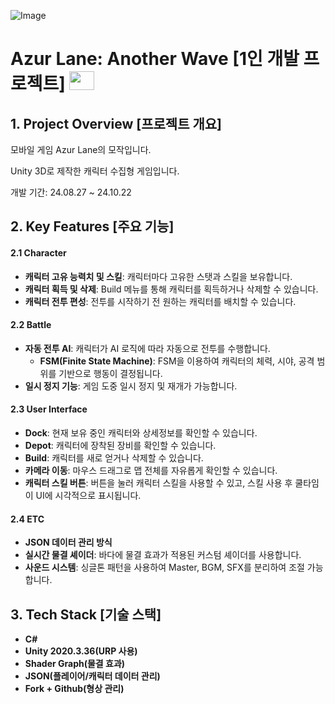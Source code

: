 ![Image](https://github.com/user-attachments/assets/9d5bd81b-f6f9-4362-a239-c82add5919c2)

# Azur Lane: Another Wave [1인 개발 프로젝트] [<img src="https://github.com/user-attachments/assets/a6a32091-a55b-4721-adbb-38c79cea22f3"  width="40" height="30"/>](https://youtu.be/ZQeOSHrXYPw)

## 1. Project Overview [프로젝트 개요]

모바일 게임 Azur Lane의 모작입니다.

Unity 3D로 제작한 캐릭터 수집형 게임입니다.

개발 기간: 24.08.27 ~ 24.10.22


## 2. Key Features [주요 기능]

#### 2.1 Character
- **캐릭터 고유 능력치 및 스킬**: 캐릭터마다 고유한 스탯과 스킬을 보유합니다.
- **캐릭터 획득 및 삭제**: Build 메뉴를 통해 캐릭터를 획득하거나 삭제할 수 있습니다.
- **캐릭터 전투 편성**: 전투를 시작하기 전 원하는 캐릭터를 배치할 수 있습니다.

#### 2.2 Battle
- **자동 전투 AI**: 캐릭터가 AI 로직에 따라 자동으로 전투를 수행합니다.
  - **FSM(Finite State Machine)**: FSM을 이용하여 캐릭터의 체력, 시야, 공격 범위를 기반으로 행동이 결정됩니다.
- **일시 정지 기능**: 게임 도중 일시 정지 및 재개가 가능합니다.

#### 2.3 User Interface
- **Dock**: 현재 보유 중인 캐릭터와 상세정보를 확인할 수 있습니다.
- **Depot**: 캐릭터에 장착된 장비를 확인할 수 있습니다.
- **Build**: 캐릭터를 새로 얻거나 삭제할 수 있습니다.
- **카메라 이동**: 마우스 드래그로 맵 전체를 자유롭게 확인할 수 있습니다.
- **캐릭터 스킬 버튼**: 버튼을 눌러 캐릭터 스킬을 사용할 수 있고, 스킬 사용 후 쿨타임이 UI에 시각적으로 표시됩니다.

#### 2.4 ETC
- **JSON 데이터 관리 방식**
- **실시간 물결 셰이더**: 바다에 물결 효과가 적용된 커스텀 셰이더를 사용합니다.
- **사운드 시스템**: 싱글톤 패턴을 사용하여 Master, BGM, SFX를 분리하여 조절 가능합니다.


## 3. Tech Stack [기술 스택]
- **C#**
- **Unity 2020.3.36(URP 사용)**
- **Shader Graph(물결 효과)**
- **JSON(플레이어/캐릭터 데이터 관리)**
- **Fork + Github(형상 관리)**
